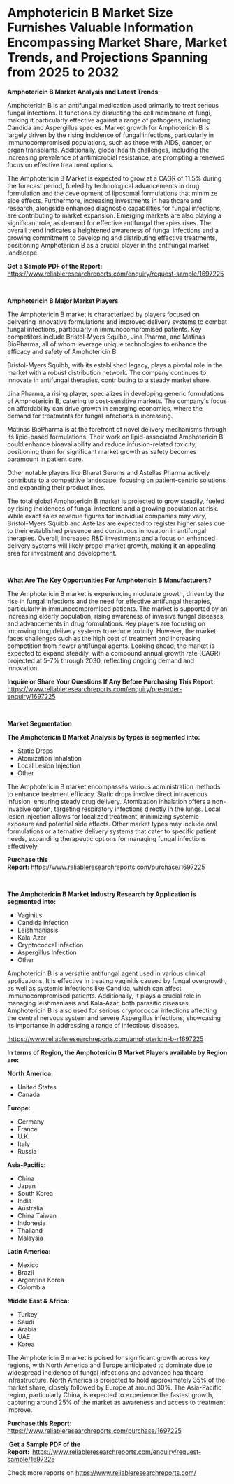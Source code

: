 <p><h1>Amphotericin B Market Size Furnishes Valuable Information Encompassing Market Share, Market Trends, and Projections Spanning from 2025 to 2032</h1></p><p><strong>Amphotericin B Market Analysis and Latest Trends</strong></p>
<p><p>Amphotericin B is an antifungal medication used primarily to treat serious fungal infections. It functions by disrupting the cell membrane of fungi, making it particularly effective against a range of pathogens, including Candida and Aspergillus species. Market growth for Amphotericin B is largely driven by the rising incidence of fungal infections, particularly in immunocompromised populations, such as those with AIDS, cancer, or organ transplants. Additionally, global health challenges, including the increasing prevalence of antimicrobial resistance, are prompting a renewed focus on effective treatment options.</p><p>The Amphotericin B Market is expected to grow at a CAGR of 11.5% during the forecast period, fueled by technological advancements in drug formulation and the development of liposomal formulations that minimize side effects. Furthermore, increasing investments in healthcare and research, alongside enhanced diagnostic capabilities for fungal infections, are contributing to market expansion. Emerging markets are also playing a significant role, as demand for effective antifungal therapies rises. The overall trend indicates a heightened awareness of fungal infections and a growing commitment to developing and distributing effective treatments, positioning Amphotericin B as a crucial player in the antifungal market landscape.</p></p>
<p><strong>Get a Sample PDF of the Report:&nbsp;</strong> <a href="https://www.reliableresearchreports.com/enquiry/request-sample/1697225?utm_campaign=38&utm_medium=2&utm_source=Github&utm_content=ia&utm_term=09012025&utm_id=amphotericin-b">https://www.reliableresearchreports.com/enquiry/request-sample/1697225</a></p>
<p>&nbsp;</p>
<p><strong>Amphotericin B Major Market Players</strong></p>
<p><p>The Amphotericin B market is characterized by players focused on delivering innovative formulations and improved delivery systems to combat fungal infections, particularly in immunocompromised patients. Key competitors include Bristol-Myers Squibb, Jina Pharma, and Matinas BioPharma, all of whom leverage unique technologies to enhance the efficacy and safety of Amphotericin B. </p><p>Bristol-Myers Squibb, with its established legacy, plays a pivotal role in the market with a robust distribution network. The company continues to innovate in antifungal therapies, contributing to a steady market share.</p><p>Jina Pharma, a rising player, specializes in developing generic formulations of Amphotericin B, catering to cost-sensitive markets. The company's focus on affordability can drive growth in emerging economies, where the demand for treatments for fungal infections is increasing.</p><p>Matinas BioPharma is at the forefront of novel delivery mechanisms through its lipid-based formulations. Their work on lipid-associated Amphotericin B could enhance bioavailability and reduce infusion-related toxicity, positioning them for significant market growth as safety becomes paramount in patient care.</p><p>Other notable players like Bharat Serums and Astellas Pharma actively contribute to a competitive landscape, focusing on patient-centric solutions and expanding their product lines.</p><p>The total global Amphotericin B market is projected to grow steadily, fueled by rising incidences of fungal infections and a growing population at risk. While exact sales revenue figures for individual companies may vary, Bristol-Myers Squibb and Astellas are expected to register higher sales due to their established presence and continuous innovation in antifungal therapies. Overall, increased R&D investments and a focus on enhanced delivery systems will likely propel market growth, making it an appealing area for investment and development.</p></p>
<p>&nbsp;</p>
<p><strong>What Are The Key Opportunities For Amphotericin B Manufacturers?</strong></p>
<p><p>The Amphotericin B market is experiencing moderate growth, driven by the rise in fungal infections and the need for effective antifungal therapies, particularly in immunocompromised patients. The market is supported by an increasing elderly population, rising awareness of invasive fungal diseases, and advancements in drug formulations. Key players are focusing on improving drug delivery systems to reduce toxicity. However, the market faces challenges such as the high cost of treatment and increasing competition from newer antifungal agents. Looking ahead, the market is expected to expand steadily, with a compound annual growth rate (CAGR) projected at 5-7% through 2030, reflecting ongoing demand and innovation.</p></p>
<p><strong>Inquire or Share Your Questions If Any Before Purchasing This Report:</strong> <a href="https://www.reliableresearchreports.com/enquiry/pre-order-enquiry/1697225?utm_campaign=38&utm_medium=2&utm_source=Github&utm_content=ia&utm_term=09012025&utm_id=amphotericin-b">https://www.reliableresearchreports.com/enquiry/pre-order-enquiry/1697225</a></p>
<p>&nbsp;</p>
<p><strong>Market Segmentation</strong></p>
<p><strong>The Amphotericin B Market Analysis by types is segmented into:</strong></p>
<p><ul><li>Static Drops</li><li>Atomization Inhalation</li><li>Local Lesion Injection</li><li>Other</li></ul></p>
<p><p>The Amphotericin B market encompasses various administration methods to enhance treatment efficacy. Static drops involve direct intravenous infusion, ensuring steady drug delivery. Atomization inhalation offers a non-invasive option, targeting respiratory infections directly in the lungs. Local lesion injection allows for localized treatment, minimizing systemic exposure and potential side effects. Other market types may include oral formulations or alternative delivery systems that cater to specific patient needs, expanding therapeutic options for managing fungal infections effectively.</p></p>
<p><strong>Purchase this Report:&nbsp;</strong><a href="https://www.reliableresearchreports.com/purchase/1697225?utm_campaign=38&utm_medium=2&utm_source=Github&utm_content=ia&utm_term=09012025&utm_id=amphotericin-b">https://www.reliableresearchreports.com/purchase/1697225</a></p>
<p>&nbsp;</p>
<p><strong>The Amphotericin B Market Industry Research by Application is segmented into:</strong></p>
<p><ul><li>Vaginitis</li><li>Candida Infection</li><li>Leishmaniasis</li><li>Kala-Azar</li><li>Cryptococcal Infection</li><li>Aspergillus Infection</li><li>Other</li></ul></p>
<p><p>Amphotericin B is a versatile antifungal agent used in various clinical applications. It is effective in treating vaginitis caused by fungal overgrowth, as well as systemic infections like Candida, which can affect immunocompromised patients. Additionally, it plays a crucial role in managing leishmaniasis and Kala-Azar, both parasitic diseases. Amphotericin B is also used for serious cryptococcal infections affecting the central nervous system and severe Aspergillus infections, showcasing its importance in addressing a range of infectious diseases.</p></p>
<p><a href="https://www.reliableresearchreports.com/amphotericin-b-r1697225?utm_campaign=38&utm_medium=2&utm_source=Github&utm_content=ia&utm_term=09012025&utm_id=amphotericin-b">&nbsp;https://www.reliableresearchreports.com/amphotericin-b-r1697225</a></p>
<p><strong>In terms of Region, the Amphotericin B Market Players available by Region are:</strong></p>
<p>
    <p> <strong> North America: </strong>
        <ul>
            <li>United States</li>
            <li>Canada</li>
        </ul>
        </p> 
    <p> <strong> Europe: </strong>
        <ul>
            <li>Germany</li>
            <li>France</li>
            <li>U.K.</li>
            <li>Italy</li>
            <li>Russia</li>
        </ul>
        </p> 
    <p> <strong> Asia-Pacific: </strong>
        <ul>
            <li>China</li>
            <li>Japan</li>
            <li>South Korea</li>
            <li>India</li>
            <li>Australia</li>
            <li>China Taiwan</li>
            <li>Indonesia</li>
            <li>Thailand</li>
            <li>Malaysia</li>
        </ul>
        </p> 
    <p> <strong> Latin America: </strong>
        <ul>
            <li>Mexico</li>
            <li>Brazil</li>
            <li>Argentina Korea</li>
            <li>Colombia</li>
        </ul>
        </p> 
    <p> <strong> Middle East & Africa: </strong>
        <ul>
            <li>Turkey</li>
            <li>Saudi</li>
            <li>Arabia</li>
            <li>UAE</li>
            <li>Korea</li>
        </ul>
    </p>
    </p>
<p><p>The Amphotericin B market is poised for significant growth across key regions, with North America and Europe anticipated to dominate due to widespread incidence of fungal infections and advanced healthcare infrastructure. North America is projected to hold approximately 35% of the market share, closely followed by Europe at around 30%. The Asia-Pacific region, particularly China, is expected to experience the fastest growth, capturing around 25% of the market as awareness and access to treatment improve.</p></p>
<p><strong>Purchase this Report: </strong><a href="https://www.reliableresearchreports.com/purchase/1697225?utm_campaign=38&utm_medium=2&utm_source=Github&utm_content=ia&utm_term=09012025&utm_id=amphotericin-b">https://www.reliableresearchreports.com/purchase/1697225</a></p>
<p>&nbsp;<strong>Get a Sample PDF of the Report:&nbsp;&nbsp;</strong><a href="https://www.reliableresearchreports.com/enquiry/request-sample/1697225?utm_campaign=38&utm_medium=2&utm_source=Github&utm_content=ia&utm_term=09012025&utm_id=amphotericin-b">https://www.reliableresearchreports.com/enquiry/request-sample/1697225</a></p>
<p><strong></strong></p>
<p>Check more reports on <a href="https://www.reliableresearchreports.com/?utm_campaign=38&utm_medium=2&utm_source=Github&utm_content=ia&utm_term=09012025&utm_id=amphotericin-b">https://www.reliableresearchreports.com/</a></p>
